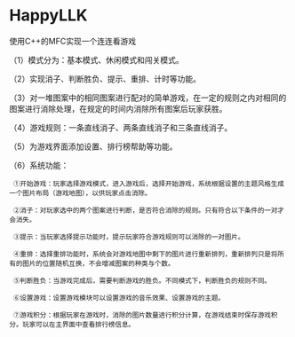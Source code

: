 # HappyLLK
使用C++的MFC实现一个连连看游戏

（1）模式分为：基本模式、休闲模式和闯关模式。

（2）实现消子、判断胜负、提示、重排、计时等功能。

（3）对一堆图案中的相同图案进行配对的简单游戏，在一定的规则之内对相同的图案进行消除处理，在规定的时间内消除所有图案后玩家获胜。

（4）游戏规则：一条直线消子、两条直线消子和三条直线消子。

（5）为游戏界面添加设置、排行榜帮助等功能。

（6）系统功能：

     ①开始游戏：玩家选择游戏模式，进入游戏后，选择开始游戏，系统根据设置的主题风格生成一个图片布局（游戏地图），以供玩家点击消除。
     
     ②消子：对玩家选中的两个图案进行判断，是否符合消除的规则。只有符合以下条件的一对才会消失。
     
     ③提示：当玩家选择提示功能时，提示玩家符合游戏规则可以消除的一对图片。
     
     ④重排：选择重排功能时，系统会对游戏地图中剩下的图片进行重新排列，重新排列只是将所有的图片的位置随机互换，不会增减图案的种类与个数。
     
     ⑤判断胜负：当游戏完成后，需要判断游戏的胜负。不同模式下，判断胜负的规则不同。
     
     ⑥设置游戏：设置游戏模块可以设置游戏的音乐效果、设置游戏的主题。
     
     ⑦游戏积分：根据玩家在游戏时，消除的图片数量进行积分计算，在游戏结束时保存游戏积分。玩家可以在主界面中查看排行榜信息。
